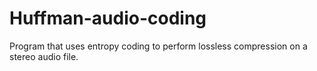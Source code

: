 # Huffman-audio-coding
Program that uses entropy coding to perform lossless compression on a stereo audio file.
